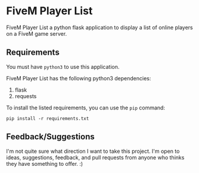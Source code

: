 # FiveM Player List

FiveM Player List a python flask application to display a list of online players on a FiveM game server.


## Requirements
You must have `python3` to use this application.

FiveM Player List has the following python3 dependencies:
1. flask
2. requests

To install the listed requirements, you can use the `pip` command:

``
pip install -r requirements.txt
``


## Feedback/Suggestions
I'm not quite sure what direction I want to take this project. I'm open to ideas, suggestions, feedback, and pull requests from anyone who thinks they have something to offer. :)